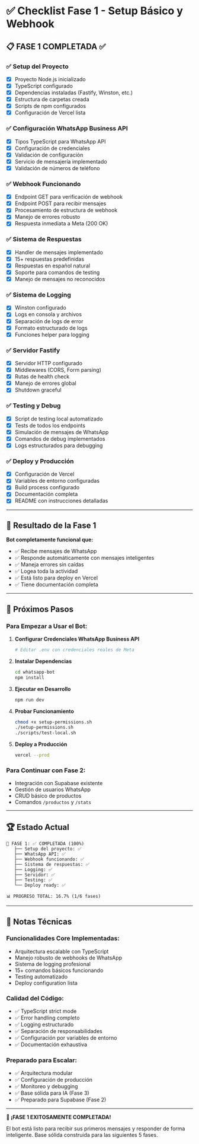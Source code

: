# ✅ Checklist Fase 1 - Setup Básico y Webhook

## 📋 **FASE 1 COMPLETADA** ✅

### ✅ **Setup del Proyecto**
- [x] Proyecto Node.js inicializado
- [x] TypeScript configurado
- [x] Dependencias instaladas (Fastify, Winston, etc.)
- [x] Estructura de carpetas creada
- [x] Scripts de npm configurados
- [x] Configuración de Vercel lista

### ✅ **Configuración WhatsApp Business API**
- [x] Tipos TypeScript para WhatsApp API
- [x] Configuración de credenciales
- [x] Validación de configuración
- [x] Servicio de mensajería implementado
- [x] Validación de números de teléfono

### ✅ **Webhook Funcionando**
- [x] Endpoint GET para verificación de webhook
- [x] Endpoint POST para recibir mensajes
- [x] Procesamiento de estructura de webhook
- [x] Manejo de errores robusto
- [x] Respuesta inmediata a Meta (200 OK)

### ✅ **Sistema de Respuestas**
- [x] Handler de mensajes implementado
- [x] 15+ respuestas predefinidas
- [x] Respuestas en español natural
- [x] Soporte para comandos de testing
- [x] Manejo de mensajes no reconocidos

### ✅ **Sistema de Logging**
- [x] Winston configurado
- [x] Logs en consola y archivos
- [x] Separación de logs de error
- [x] Formato estructurado de logs
- [x] Funciones helper para logging

### ✅ **Servidor Fastify**
- [x] Servidor HTTP configurado
- [x] Middlewares (CORS, Form parsing)
- [x] Rutas de health check
- [x] Manejo de errores global
- [x] Shutdown graceful

### ✅ **Testing y Debug**
- [x] Script de testing local automatizado
- [x] Tests de todos los endpoints
- [x] Simulación de mensajes de WhatsApp
- [x] Comandos de debug implementados
- [x] Logs estructurados para debugging

### ✅ **Deploy y Producción**
- [x] Configuración de Vercel
- [x] Variables de entorno configuradas
- [x] Build process configurado
- [x] Documentación completa
- [x] README con instrucciones detalladas

---

## 🎯 **Resultado de la Fase 1**

**Bot completamente funcional que:**
- ✅ Recibe mensajes de WhatsApp
- ✅ Responde automáticamente con mensajes inteligentes
- ✅ Maneja errores sin caídas
- ✅ Logea toda la actividad
- ✅ Está listo para deploy en Vercel
- ✅ Tiene documentación completa

---

## 🚀 **Próximos Pasos**

### **Para Empezar a Usar el Bot:**

1. **Configurar Credenciales WhatsApp Business API**
   ```bash
   # Editar .env con credenciales reales de Meta
   ```

2. **Instalar Dependencias**
   ```bash
   cd whatsapp-bot
   npm install
   ```

3. **Ejecutar en Desarrollo**
   ```bash
   npm run dev
   ```

4. **Probar Funcionamiento**
   ```bash
   chmod +x setup-permissions.sh
   ./setup-permissions.sh
   ./scripts/test-local.sh
   ```

5. **Deploy a Producción**
   ```bash
   vercel --prod
   ```

### **Para Continuar con Fase 2:**
- Integración con Supabase existente
- Gestión de usuarios WhatsApp
- CRUD básico de productos
- Comandos `/productos` y `/stats`

---

## 🏆 **Estado Actual**

```
🎯 FASE 1: ✅ COMPLETADA (100%)
   ├── Setup del proyecto: ✅
   ├── WhatsApp API: ✅
   ├── Webhook funcionando: ✅
   ├── Sistema de respuestas: ✅
   ├── Logging: ✅
   ├── Servidor: ✅
   ├── Testing: ✅
   └── Deploy ready: ✅

📊 PROGRESO TOTAL: 16.7% (1/6 fases)
```

---

## 📝 **Notas Técnicas**

### **Funcionalidades Core Implementadas:**
- Arquitectura escalable con TypeScript
- Manejo robusto de webhooks de WhatsApp
- Sistema de logging profesional
- 15+ comandos básicos funcionando
- Testing automatizado
- Deploy configuration lista

### **Calidad del Código:**
- ✅ TypeScript strict mode
- ✅ Error handling completo
- ✅ Logging estructurado
- ✅ Separación de responsabilidades
- ✅ Configuración por variables de entorno
- ✅ Documentación exhaustiva

### **Preparado para Escalar:**
- ✅ Arquitectura modular
- ✅ Configuración de producción
- ✅ Monitoreo y debugging
- ✅ Base sólida para IA (Fase 3)
- ✅ Preparado para Supabase (Fase 2)

---

**🎉 ¡FASE 1 EXITOSAMENTE COMPLETADA!**

El bot está listo para recibir sus primeros mensajes y responder de forma inteligente. Base sólida construida para las siguientes 5 fases.
